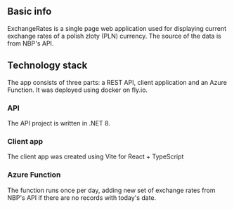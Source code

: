 ## Basic info
ExchangeRates is a single page web application used for displaying current exchange rates of a polish zloty (PLN) currency. The source of the data is from NBP's API.

## Technology stack
The app consists of three parts: a REST API, client application and an Azure Function. It was deployed using docker on fly.io.

### API
The API project is written in .NET 8.

### Client app
The client app was created using Vite for React + TypeScript

### Azure Function
The function runs once per day, adding new set of exchange rates from NBP's API if there are no records with today's date.